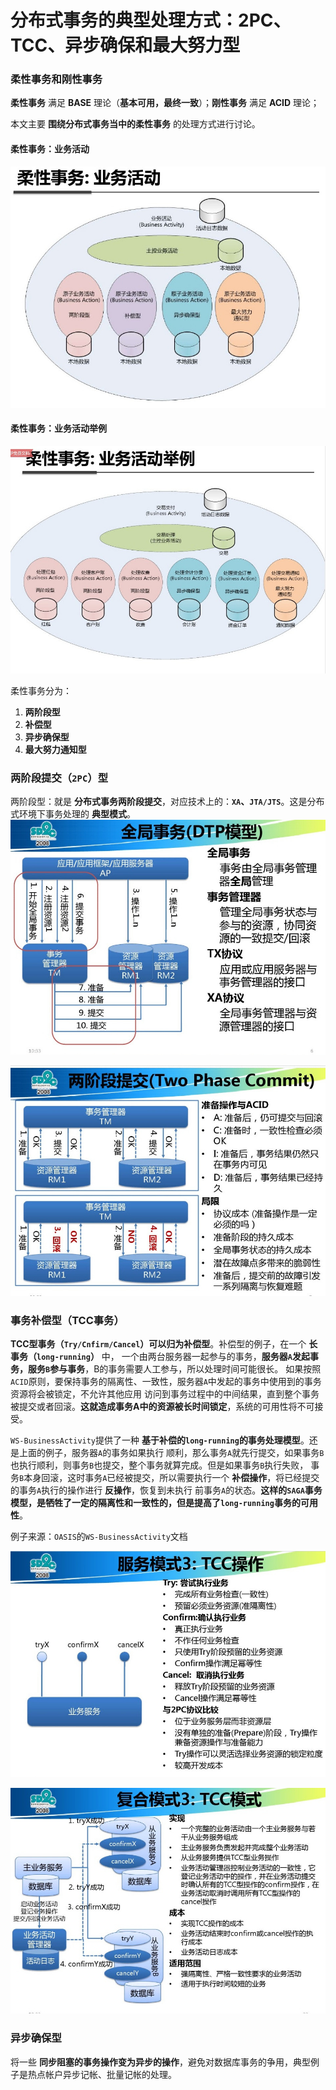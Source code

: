 分布式事务的典型处理方式：2PC、TCC、异步确保和最大努力型
==========================================================================================
### 柔性事务和刚性事务
**柔性事务** 满足 **BASE** 理论（**基本可用，最终一致**）；**刚性事务** 满足 **ACID** 理论；

本文主要 **围绕分布式事务当中的柔性事务** 的处理方式进行讨论。

#### 柔性事务：业务活动
![柔性事务：业务活动](img/p1.jpg)

#### 柔性事务：业务活动举例
![柔性事务：业务活动举例](img/p2.jpg)

柔性事务分为：
1. **两阶段型**
2. **补偿型**
3. **异步确保型**
4. **最大努力通知型**

### 两阶段提交（`2PC`）型
两阶段型：就是 **分布式事务两阶段提交**，对应技术上的：**`XA`、`JTA/JTS`**。这是分布式环境下事务处理的 **典型模式**。
![全局事务(DTP模型)](img/p3.jpg)

![两阶段提交](img/p4.jpg)

### 事务补偿型（TCC事务）
**TCC型事务（`Try/Cnfirm/Cancel`）可以归为补偿型**。补偿型的例子，在一个 **长事务（`long-running`）** 中，
一个由两台服务器一起参与的事务，**服务器`A`发起事务，服务`B`参与事务**，B的事务需要人工参与，所以处理时间可能很长。
如果按照`ACID`原则，要保持事务的隔离性、一致性，服务器`A`中发起的事务中使用到的事务资源将会被锁定，不允许其他应用
访问到事务过程中的中间结果，直到整个事务被提交或者回滚。**这就造成事务A中的资源被长时间锁定**，系统的可用性将不可接受。

`WS-BusinessActivity`提供了一种 **基于补偿的`long-running`的事务处理模型**。还是上面的例子，服务器`A`的事务如果执行
顺利，那么事务`A`就先行提交，如果事务`B`也执行顺利，则事务`B`也提交，整个事务就算完成。但是如果事务`B`执行失败，
事务`B`本身回滚，这时事务`A`已经被提交，所以需要执行一个 **补偿操作**，将已经提交的事务`A`执行的操作进行 **反操作**，恢复到未执行
前事务`A`的状态。**这样的`SAGA`事务模型，是牺牲了一定的隔离性和一致性的，但是提高了`long-running`事务的可用性**。

例子来源：`OASIS`的`WS-BusinessActivity`文档

![TCC操作](img/p5.jpg)

![TCC模式](img/p6.jpg)

### 异步确保型
将一些 **同步阻塞的事务操作变为异步的操作**，避免对数据库事务的争用，典型例子是热点帐户异步记帐、批量记帐的处理。









